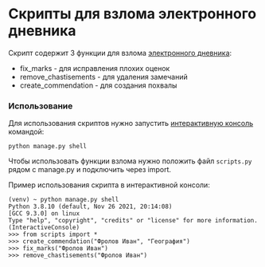 # Скрипты для взлома электронного дневника

Скрипт содержит 3 функции для взлома [электронного дневника](https://github.com/devmanorg/e-diary):

- fix_marks - для исправления плохих оценок
- remove_chastisements - для удаления замечаний
- create_commendation - для создания похвалы

### Использование

Для использования скриптов нужно запустить [интерактивную консоль](https://www.csestack.org/open-python-shell-django/) командой:

```
python manage.py shell
```

Чтобы использовать функции взлома нужно положить файл ```scripts.py``` рядом с manage.py и подключить через import.

Пример использования скрипта в интерактивной консоли:

```
(venv) ~ python manage.py shell
Python 3.8.10 (default, Nov 26 2021, 20:14:08) 
[GCC 9.3.0] on linux
Type "help", "copyright", "credits" or "license" for more information.
(InteractiveConsole)
>>> from scripts import *
>>> create_commendation("Фролов Иван", "География")
>>> fix_marks("Фролов Иван")
>>> remove_chastisements("Фролов Иван")
```
